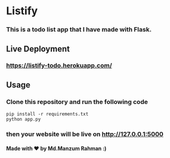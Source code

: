 # Listify

### This is a todo list app that I have made with Flask.

## Live Deployment
### https://listify-todo.herokuapp.com/


## Usage
### Clone this repository and run the following code
 ```bash:
pip install -r requirements.txt
python app.py
```
###  then your website will be live on http://127.0.0.1:5000

#### Made with ❤ by Md.Manzum Rahman :)
